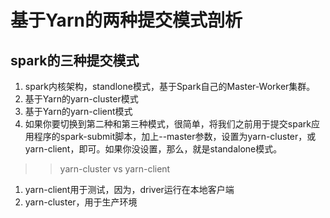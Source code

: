 # 基于Yarn的两种提交模式剖析
## spark的三种提交模式
1. spark内核架构，standlone模式，基于Spark自己的Master-Worker集群。
2. 基于Yarn的yarn-cluster模式
3. 基于Yarn的yarn-client模式
4. 如果你要切换到第二种和第三种模式，很简单，将我们之前用于提交spark应用程序的spark-submit脚本，加上--master参数，设置为yarn-cluster，或yarn-client，即可。如果你没设置，那么，就是standalone模式。
>> yarn-cluster vs yarn-client
1. yarn-client用于测试，因为，driver运行在本地客户端
2. yarn-cluster，用于生产环境
